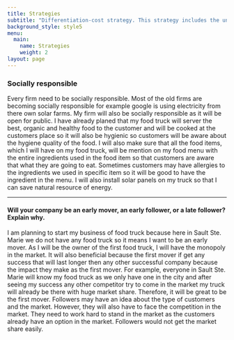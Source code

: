 ```yaml
---
title: Strategies
subtitle: "Differentiation-cost strategy. This strategy includes the uniqueness of my product and\r the low cost that I am planning to offer. So this is the best fit strategy for my food truck."
background_style: style5
menu:
  main:
    name: Strategies
    weight: 2
layout: page
---
```

### Socially responsible

Every firm need to be socially responsible. Most of the old firms are becoming socially responsible for example google is using electricity from there own solar farms. My firm will also be socially responsible as it will be open for public. I have already planed that my food truck will server the best, organic and healthy food to the customer and will be cooked at the customers place so it will also be hygienic so customers will be aware about the hygiene quality of the food. I will also make sure that all the food items, which I will have on my food truck, will be mention on my food menu with the entire ingredients used in the food item so that customers are aware that what they are going to eat. Sometimes customers may have allergies to the ingredients we used in specific item so it will be good to have the ingredient in the menu. I will also install solar panels on my truck so that I can save natural resource of energy.



- - -

#### Will your company be an early mover, an early follower, or a late follower? Explain why.

I am planning to start my business of food truck because here in Sault Ste. Marie we do not have any food truck so it means I want to be an early mover. As I will be the owner of the first food truck, I will have the monopoly in the market. It will also beneficial because the first mover if get any success that will last longer then any other successful company because the impact they make as the first mover. For example, everyone in Sault Ste. Marie will know my food truck as we only have one in the city and after seeing my success any other competitor try to come in the market my truck will already be there with huge market share. Therefore, it will be great to be the first mover. Followers may have an idea about the type of customers and the market. However, they will also have to face the competition in the market. They need to work hard to stand in the market as the customers already have an option in the market. Followers would not get the market share easily.
